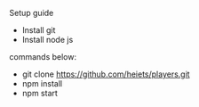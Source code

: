 Setup guide

- Install git
- Install node js

commands below:
- git clone https://github.com/heiets/players.git
- npm install
- npm start
